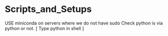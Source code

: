 # Scripts_and_Setups

USE miniconda on servers where we do not have sudo
Check python is via python or not. 
[ Type python in shell ]

 
